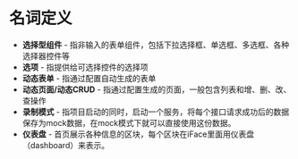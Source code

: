 # 名词定义

* **选择型组件** - 指非输入的表单组件，包括下拉选择框、单选框、多选框、各种选择器控件等
* **选项** - 指提供给可选择控件的选择项
* **动态表单** - 指通过配置自动生成的表单
* **动态页面/动态CRUD** - 指通过配置生成的页面，一般包含列表和增、删、改、查操作
* **录制模式** - 指项目启动的同时，启动一个服务，将每个接口请求成功后的数据保存为mock数据，在mock模式下就可以直接使用这份数据。
* **仪表盘** - 首页展示各种信息的区块，每个区块在iFace里面用仪表盘（dashboard）来表示。



